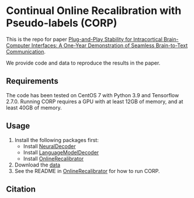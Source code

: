 # Continual Online Recalibration with Pseudo-labels (CORP)

This is the repo for paper [Plug-and-Play Stability for Intracortical Brain-Computer Interfaces: A One-Year Demonstration of Seamless Brain-to-Text Communication](https://openreview.net/forum?id=STqaMqhtDi).

We provide code and data to reproduce the results in the paper.

## Requirements

The code has been tested on CentOS 7 with Python 3.9 and Tensorflow 2.7.0.
Running CORP requires a GPU with at least 12GB of memory, and at least 40GB of memory.

## Usage

1. Install the following packages first:
    - Install [NeuralDecoder](./NeuralDecoder/)
    - Install [LanguageModelDecoder](./LanguageModelDecoder/)
    - Install [OnlineRecalibrator](./OnlineRecalibrator/)
2. Download the [data]()
3. See the README in [OnlineRecalibrator](./OnlineRecalibrator/README.md) for how to run CORP.

## Citation